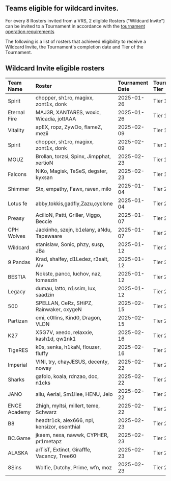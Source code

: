 ## Teams eligible for wildcard invites.

For every 8 Rosters invited from a VRS, 2 eligible Rosters ("Wildcard Invite") can be invited to a Tournament in accordance with the [tournament operation requirements](https://github.com/ValveSoftware/counter-strike_rules_and_regs/blob/main/tournament-operation-requirements.md)

The following is a list of rosters that achieved eligibility to receive a Wildcard Invite, the Tournament's completion date and Tier of the Tournament.

## Wildcard Invite eligible rosters

| Team Name | Roster | Tournament Date | Tournament Tier |
|:----------|:-------|:----------------|:----------------|
| Spirit | chopper, sh1ro, magixx, zont1x, donk | 2025-01-26 | Tier 1 |
| Eternal Fire | MAJ3R, XANTARES, woxic, Wicadia, jottAAA | 2025-01-26 | Tier 1 |
| Vitality | apEX, ropz, ZywOo, flameZ, mezii | 2025-02-09 | Tier 1 |
| Spirit | chopper, sh1ro, magixx, zont1x, donk | 2025-02-09 | Tier 1 |
| MOUZ | Brollan, torzsi, Spinx, Jimpphat, xertioN | 2025-02-23 | Tier 1 |
| Falcons | NiKo, Magisk, TeSeS, degster, kyxsan | 2025-02-23 | Tier 1 |
| Shimmer | Stx, empathy, Fawx, raven, milo | 2025-01-04 | Tier 2 |
| Lotus fe | abby,tokkis,gadfly,Zazu,cyclone | 2025-01-04 | Tier 2 |
| Preasy | AcilioN, Patti, Griller, Viggo, Beccie | 2025-01-07 | Tier 2 |
| CPH Wolves | Jackinho, szejn, b1elany, aNdu, Tapewaare | 2025-01-07 | Tier 2 |
| Wildcard | stanislaw, Sonic, phzy, susp, JBa | 2025-01-12 | Tier 2 |
| 9 Pandas | Krad, shalfey, d1Ledez, r3salt, Alv | 2025-01-12 | Tier 2 |
| BESTIA | Nokste, pancc, luchov, naz, tomaszin | 2025-01-12 | Tier 2 |
| Legacy | dumau, latto, n1ssim, lux, saadzin | 2025-01-12 | Tier 2 |
| 500 | SPELLAN, CeRz, SHiPZ, Rainwaker, oxygeN | 2025-02-15 | Tier 2 |
| Partizan | emi, c0llins, Kind0, Dragon, VLDN | 2025-02-15 | Tier 2 |
| K27 | X5G7V, xeedo, relaxxie, kash1d, qw1nk1 | 2025-02-16 | Tier 2 |
| TigeRES | k0s, senka, h1kaN, flouzer, fluffy | 2025-02-16 | Tier 2 |
| Imperial | VINI, try, chayJESUS, decenty, noway | 2025-02-22 | Tier 2 |
| Sharks | gafolo, koala, rdnzao, doc, n1cks | 2025-02-22 | Tier 2 |
| JANO | allu, Aerial, Sm1llee, HENU, Jelo | 2025-02-22 | Tier 2 |
| ENCE Academy | 2high, myltsi, millert, teme, Schwarz | 2025-02-22 | Tier 2 |
| B8 | headtr1ck, alex666, npl, kensizor, esenthial | 2025-02-23 | Tier 2 |
| BC.Game | jkaem, nexa, nawwk, CYPHER, pr1metapz | 2025-02-23 | Tier 2 |
| ALASKA | arTisT, Extinct, Girafffe, Vacancy, Tree60 | 2025-02-23 | Tier 2 |
| 8Sins | Wolfie, Dutchy, Prime, wfn, moz | 2025-02-23 | Tier 2 |
